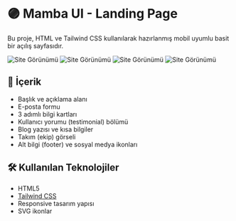 # 🟣 Mamba UI - Landing Page

Bu proje, HTML ve Tailwind CSS kullanılarak hazırlanmış mobil uyumlu basit bir açılış sayfasıdır.

![Site Görünümü](./images/sitegorunum1.jpg.jpg)
![Site Görünümü](./images/sitegorunum2.jpg.jpg)
![Site Görünümü](./images/sitegorunum3.jpg.jpg)
![Site Görünümü](./images/sitegorunum4.jpg.jpg)


## 📌 İçerik

- Başlık ve açıklama alanı
- E-posta formu
- 3 adımlı bilgi kartları
- Kullanıcı yorumu (testimonial) bölümü
- Blog yazısı ve kısa bilgiler
- Takım (ekip) görseli
- Alt bilgi (footer) ve sosyal medya ikonları

## 🛠 Kullanılan Teknolojiler

- HTML5  
- [Tailwind CSS](https://tailwindcss.com)  
- Responsive tasarım yapısı  
- SVG ikonlar
